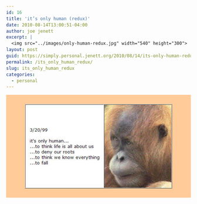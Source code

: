 ```yaml
---
id: 16
title: 'it’s only human (redux)'
date: 2010-08-14T13:00:51-04:00
author: joe jenett
excerpt: |
  <img src="../images/only-human-redux.jpg" width="540" height="300">
layout: post
guid: https://simply.personal.jenett.org/2010/08/14/its-only-human-redux/
permalink: /its_only_human_redux/
slug: its_only_human_redux
categories:
  - personal
---
```

<img loading="lazy" src="../images/only-human-redux.jpg" alt="">